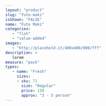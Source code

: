 ```yaml
---
layout: "product"
slug: "futo-maki"
isShown: "FALSE"
name: "Futo Maki"
categories:
   - "fish"
   - "value-added"
images:
   - "http://placehold.it/400x400/000/fff"
description: >
   lorem
measure: "pack"
types: 
   - name: "Fresh"
     sizes: 
     - sku: 71
       size: "Regular"
       price: 150
       approx: "3 - 5 person"
---
```

